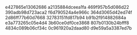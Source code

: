 e427865e13062686
a2135884dceea1fa
469f957b5d086d22
390adb98d723aca2
f6d790524a4e966c
364d3065d42ed74f
2d86ff77b60d7668
32783151fd817b94
b91b2f914882684a
e3a773265c05e4d4
3b60ce0df0ce3868
807b0130b24bfff8
4834c089b06cf34c
0c961920a2daad80
d9e59a5a3387ed7b

